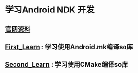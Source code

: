 # 学习Android NDK 开发

## [官网资料][0]
## [First_Learn][1] : 学习使用Android.mk编译so库
## [Second_Learn][2] : 学习使用CMake编译so库

[0]: https://developer.android.google.cn/ndk/guides
[1]: https://github.com/HelloHuDi/NDK_Learn/tree/master/First_Learn
[2]: https://github.com/HelloHuDi/NDK_Learn/tree/master/Second_Learn





